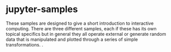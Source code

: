 # jupyter-samples
These samples are designed to give a short introduction to interactive computing.
There are three different samples, each if these has its own topical specifics but in general they all operate external or generate random data that is manipulated and plotted through a series of simple transformations.
.
